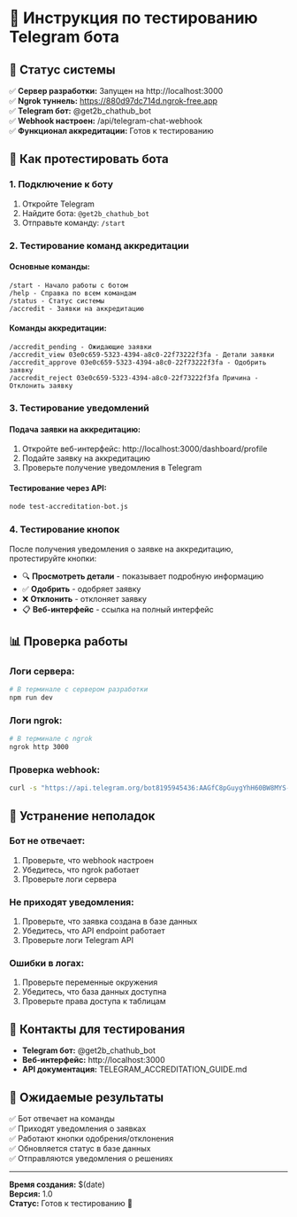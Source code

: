 # 🧪 Инструкция по тестированию Telegram бота

## 🚀 Статус системы

✅ **Сервер разработки:** Запущен на http://localhost:3000  
✅ **Ngrok туннель:** https://880d97dc714d.ngrok-free.app  
✅ **Telegram бот:** @get2b_chathub_bot  
✅ **Webhook настроен:** /api/telegram-chat-webhook  
✅ **Функционал аккредитации:** Готов к тестированию  

## 🤖 Как протестировать бота

### 1. Подключение к боту
1. Откройте Telegram
2. Найдите бота: `@get2b_chathub_bot`
3. Отправьте команду: `/start`

### 2. Тестирование команд аккредитации

#### Основные команды:
```
/start - Начало работы с ботом
/help - Справка по всем командам
/status - Статус системы
/accredit - Заявки на аккредитацию
```

#### Команды аккредитации:
```
/accredit_pending - Ожидающие заявки
/accredit_view 03e0c659-5323-4394-a8c0-22f73222f3fa - Детали заявки
/accredit_approve 03e0c659-5323-4394-a8c0-22f73222f3fa - Одобрить заявку
/accredit_reject 03e0c659-5323-4394-a8c0-22f73222f3fa Причина - Отклонить заявку
```

### 3. Тестирование уведомлений

#### Подача заявки на аккредитацию:
1. Откройте веб-интерфейс: http://localhost:3000/dashboard/profile
2. Подайте заявку на аккредитацию
3. Проверьте получение уведомления в Telegram

#### Тестирование через API:
```bash
node test-accreditation-bot.js
```

### 4. Тестирование кнопок

После получения уведомления о заявке на аккредитацию, протестируйте кнопки:
- 🔍 **Просмотреть детали** - показывает подробную информацию
- ✅ **Одобрить** - одобряет заявку
- ❌ **Отклонить** - отклоняет заявку
- 📋 **Веб-интерфейс** - ссылка на полный интерфейс

## 📊 Проверка работы

### Логи сервера:
```bash
# В терминале с сервером разработки
npm run dev
```

### Логи ngrok:
```bash
# В терминале с ngrok
ngrok http 3000
```

### Проверка webhook:
```bash
curl -s "https://api.telegram.org/bot8195945436:AAGfC8pGuygYhH60BW8MYS-UuPNSpuPw87g/getWebhookInfo" | jq '.'
```

## 🔧 Устранение неполадок

### Бот не отвечает:
1. Проверьте, что webhook настроен
2. Убедитесь, что ngrok работает
3. Проверьте логи сервера

### Не приходят уведомления:
1. Проверьте, что заявка создана в базе данных
2. Убедитесь, что API endpoint работает
3. Проверьте логи Telegram API

### Ошибки в логах:
1. Проверьте переменные окружения
2. Убедитесь, что база данных доступна
3. Проверьте права доступа к таблицам

## 📱 Контакты для тестирования

- **Telegram бот:** @get2b_chathub_bot
- **Веб-интерфейс:** http://localhost:3000
- **API документация:** TELEGRAM_ACCREDITATION_GUIDE.md

## 🎯 Ожидаемые результаты

✅ Бот отвечает на команды  
✅ Приходят уведомления о заявках  
✅ Работают кнопки одобрения/отклонения  
✅ Обновляется статус в базе данных  
✅ Отправляются уведомления о решениях  

---

**Время создания:** $(date)  
**Версия:** 1.0  
**Статус:** Готов к тестированию 🚀 